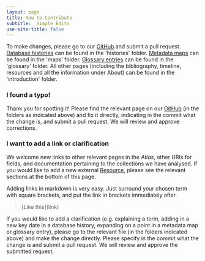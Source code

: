 ```yaml
---
layout: page
title: How to Contribute
subtitle:  Simple Edits
use-site-title: false
---
```


To make changes, please go to our [GitHub](https://github.com/AtlasOfDigitisedNewspapers/AtlasOfDigitisedNewspapers.github.io) and submit a pull request. [Database histories](https://www.digitisednewspapers.net/histories/) can be found in the 'histories' folder. [Metadata maps](https://www.digitisednewspapers.net/maps/) can be found in the 'maps' folder. [Glossary entries](https://www.digitisednewspapers.net/glossary/) can be found in the 'glossary' folder. All other pages (including the bibliography, timeline, resources and all the information under About) can be found in the 'introduction' folder.

### I found a typo!  
Thank you for spotting it! Please find the relevant page on our [GitHub](https://github.com/AtlasOfDigitisedNewspapers/AtlasOfDigitisedNewspapers.github.io) (in the folders as indicated above) and fix it directly, indicating in the commit what the change is, and submit a pull request. We will review and approve corrections.

### I want to add a link or clarification
We welcome new links to other relevant pages in the *Atlas*, other URIs for fields, and documentation pertaining to the collections we have analysed. If you would like to add a new external [Resource](https://www.digitisednewspapers.net/introduction/web/), please see the relevant sections at the bottom of this page.  
  
Adding links in markdown is very easy. Just surround your chosen term with square brackets, and put the link in brackets immediately after.  
>    \[Like this\](link)
  
If you would like to add a clarification (e.g. explaining a term, adding in a new key date in a database history, expanding on a point in a metadata map or glossary entry), please go to the relevant file (in the folders indicated above) and make the change directly. Please specify in the commit what the change is and submit a pull request. We will review and approve the submitted request.